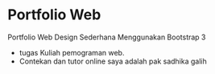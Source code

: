 # Portfolio Web
Portfolio Web Design Sederhana Menggunakan Bootstrap 3

- tugas Kuliah pemograman web.
- Contekan dan tutor online saya adalah pak sadhika galih
